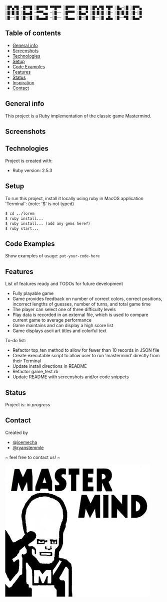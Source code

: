 ```
░█▀▄▀█ ─█▀▀█ ░█▀▀▀█ ▀▀█▀▀ ░█▀▀▀ ░█▀▀█ ░█▀▄▀█ ▀█▀ ░█▄─░█ ░█▀▀▄
░█░█░█ ░█▄▄█ ─▀▀▀▄▄ ─░█── ░█▀▀▀ ░█▄▄▀ ░█░█░█ ░█─ ░█░█░█ ░█─░█
░█──░█ ░█─░█ ░█▄▄▄█ ─░█── ░█▄▄▄ ░█─░█ ░█──░█ ▄█▄ ░█──▀█ ░█▄▄▀
```
## Table of contents
* [General info](#general-info)
* [Screenshots](#screenshots)
* [Technologies](#technologies)
* [Setup](#setup)
* [Code Examples](#code-examples)
* [Features](#features)
* [Status](#status)
* [Inspiration](#inspiration)
* [Contact](#contact)

## General info
This project is a Ruby implementation of the classic game Mastermind.

## Screenshots


## Technologies
Project is created with:
* Ruby version: 2.5.3

## Setup
To run this project, install it locally using ruby in MacOS application 'Terminal':
(note: '$' is not typed)

```
$ cd ../lorem
$ ruby install...
$ ruby install... (add any gems here?)
$ ruby start...
```

## Code Examples
Show examples of usage:
`put-your-code-here`

## Features
List of features ready and TODOs for future development
* Fully playable game
* Game provides feedback on number of correct colors, correct positions, incorrect lengths of guesses, number of turns, and total game time
* The player can select one of three difficulty levels
* Play data is recorded in an external file, which is used to compare current game to average performance
* Game maintains and can display a high score list
* Game displays ascii art titles and colorful text

To-do list:
* Refactor top_ten method to allow for fewer than 10 records in JSON file
* Create executable script to allow user to run 'mastermind' directly from their Terminal
* Update install directions in README
* Refactor game_test.rb
* Update README with screenshots and/or code snippets

## Status
Project is: _in progress_

## Contact
Created by
* [@joemecha](https://github.com/joemecha)
* [@ryanstemmle](https://github.com/r-stemmle)

~ feel free to contact us! ~

![Mastermind title image](/img/mastermind_graphic.jpg "Mastermind image")
